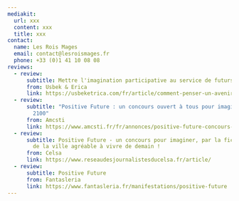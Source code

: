 ```yaml
---
mediakit:
  url: xxx
  content: xxx
  title: xxx
contact:
  name: Les Rois Mages
  email: contact@lesroismages.fr
  phone: +33 (0)1 41 10 08 08
reviews:
  - review:
      subtitle: Mettre l'imagination participative au service de futurs positifs
      from: Usbek & Erica
      link: https://usbeketrica.com/fr/article/comment-penser-un-avenir-desirable
  - review:
      subtitle: "Positive Future : un concours ouvert à tous pour imaginer la ville de
        2100"
      from: Amcsti
      link: https://www.amcsti.fr/fr/annonces/positive-future-concours-ouvert-a-imaginer-ville-de-2100/
  - review:
      subtitle: Positive Future - un concours pour imaginer, par la fiction, le visage
        de la ville agréable à vivre de demain !
      from: Celsa
      link: https://www.reseaudesjournalistesducelsa.fr/article/
  - review:
      subtitle: Positive Future
      from: Fantasleria
      link: https://www.fantasleria.fr/manifestations/positive-future
---
```

